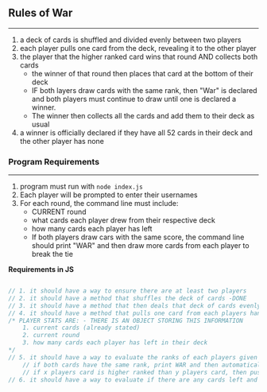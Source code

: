 ## Rules of War
---
1. a deck of cards is shuffled and divided evenly between two players
2. each player pulls one card from the deck, revealing it to the other player
3. the player that the higher ranked card wins that round AND collects both cards
      - the winner of that round then places that card at the bottom of their deck
      - IF both layers draw cards with the same rank, then "War" is declared and both players must continue to draw until one is declared a winner.
      - The winner then collects all the cards and add them to their deck as usual
4. a winner is officially declared if they have all 52 cards in their deck and the other player has none

### Program Requirements
---------------------
1. program must run with `node index.js`
2. Each player will be prompted to enter their usernames
3. For each round, the command line must include:
    - CURRENT round
    - what cards each player drew from their respective deck
    - how many cards each player has left
    - If both players draw cars with the same score, the command line should print "WAR" and then draw more cards from each player to break the tie

**Requirements in JS**
```javascript

// 1. it should have a way to ensure there are at least two players
// 2. it should have a method that shuffles the deck of cards -DONE
// 3. it should have a method that then deals that deck of cards evenly between two players - DONE
// 4. it should have a method that pulls one card from each players hand and then prints those cards on the command line ALONG with the following stats:
/* PLAYER STATS ARE: - THERE IS AN OBJECT STORING THIS INFORMATION
    1. current cards (already stated)
    2. current round
    3. how many cards each player has left in their deck
*/
// 5. it should have a way to evaluate the ranks of each players given cards.
    // if both cards have the same rank, print WAR and then automatically generate a new set of cards for both players
    // if x players card is higher ranked than y players card, then push both x and y players cards to the bottom of the x deck
// 6. it should have a way to evaluate if there are any cards left and once only one player has all the cards, print "Player xyz is the winner of War"
```
